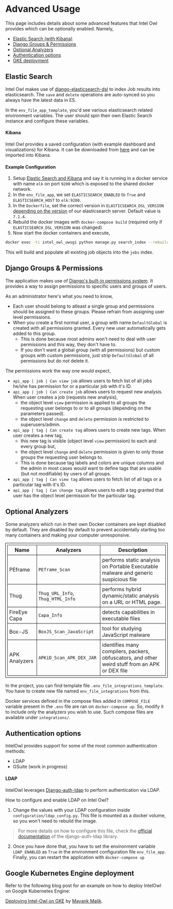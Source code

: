# Advanced Usage

This page includes details about some advanced features that Intel Owl provides which can be optionally enabled. Namely,

- [Elastic Search (with Kibana)](#elastic-search)
- [Django Groups & Permissions](#django-groups-permissions)
- [Optional Analyzers](#optional-analyzers)
- [Authentication options](#authentication-options)
- [GKE deployment](#google-kubernetes-engine-deployment)

## Elastic Search

Intel Owl makes use of [django-elasticsearch-dsl](https://django-elasticsearch-dsl.readthedocs.io/en/latest/about.html) to index Job results into elasticsearch. The `save` and `delete` operations are auto-synced so you always have the latest data in ES.

In the `env_file_app_template`, you'd see various elasticsearch related environment variables. The user should spin their own Elastic Search instance and configure these variables.

#### Kibana

Intel Owl provides a saved configuration (with example dashboard and visualizations) for Kibana. It can be downloaded from [here](https://github.com/intelowlproject/IntelOwl/blob/develop/configuration/Kibana-Saved-Conf.ndjson) and can be imported into Kibana.

#### Example Configuration

1. Setup [Elastic Search and Kibana](https://hub.docker.com/r/nshou/elasticsearch-kibana/) and say it is running in a docker service with name `elk` on port `9200` which is exposed to the shared docker network.
2. In the `env_file_app`, we set `ELASTICSEARCH_ENABLED` to `True` and `ELASTICSEARCH_HOST` to `elk:9200`.
3. In the `Dockerfile`, set the correct version in `ELASTICSEARCH_DSL_VERSION` [depending on the version](https://django-elasticsearch-dsl.readthedocs.io/en/latest/about.html#features) of our elasticsearch server. Default value is `7.1.4`.
4. Rebuild the docker images with `docker-compose build` (required only if `ELASTICSEARCH_DSL_VERSION` was changed)
5. Now start the docker containers and execute,

  ```bash
  docker exec -ti intel_owl_uwsgi python manage.py search_index --rebuild
  ```

  This will build and populate all existing job objects into the `jobs` index.


## Django Groups & Permissions
The application makes use of [Django's built-in permissions system](https://docs.djangoproject.com/en/3.0/topics/auth/default/#permissions-and-authorization). It provides a way to assign permissions to specific users and groups of users.

As an administrator here's what you need to know,
- Each user should belong to atleast a single group and permissions should be assigned to these groups. Please refrain from assigning user level permissions.
- When you create a first normal user, a group with name `DefaultGlobal` is created with all permissions granted. Every new user automatically gets added to this group.
   - This is done because most admins won't need to deal with user permissions and this way, they don't have to.
   - If you don't want a global group (with all permissions) but custom groups with custom permissions,
   just strip `DefaultGlobal` of all permissions but do *not* delete it.

The permissions work the way one would expect,
- `api_app | job | Can view job` allows users to fetch list of all jobs he/she has permission for or a particular job with it's ID.
- `api_app | job | Can create job` allows users to request new analysis. When user creates a job (requests new analysis),
    - the object level `view` permission is applied to all groups the requesting user belongs to or to all groups (depending on the parameters passed). 
    - the object level `change` and `delete` permission is restricted to superusers/admin.
- `api_app | tag | Can create tag` allows users to create new tags. When user creates a new tag,
    - this new tag is visible (object level `view` permission) to each and every group but,
    - the object level `change` and `delete` permission is given to only those groups the requesting user belongs to. 
    - This is done because tag labels and colors are unique columns and the admin in most cases would want to define tags that are usable (but not modifiable) by users of all groups.
- `api_app | tag | Can view tag` allows users to fetch list of all tags or a particular tag with it's ID.
- `api_app | tag | Can change tag` allows users to edit a tag granted that user has the object level permission for the particular tag.

## Optional Analyzers
Some analyzers which run in their own Docker containers are kept disabled by default. They are disabled by default to prevent accidentally starting too many containers and making your computer unresponsive.

<style>
table, th, td {
  padding: 5px;
  border: 1px solid black;
  border-collapse: collapse;
}
</style>
<table style="width:100%">
  <tr>
    <th>Name</th>
    <th>Analyzers</th>
    <th>Description</th>
  </tr>
  <tr>
    <td>PEframe</td>
    <td><code>PEframe_Scan</code></td>
    <td>performs static analysis on Portable Executable malware and generic suspicious file</td>
  </tr>
  <tr>
    <td>Thug</td>
    <td><code>Thug_URL_Info</code>, <code>Thug_HTML_Info</code></td>
    <td>performs hybrid dynamic/static analysis on a URL or HTML page.</td>
  </tr>
  <tr>
    <td>FireEye Capa</td>
    <td><code>Capa_Info</code></td>
    <td>detects capabilities in executable files</td>
  </tr>
  <tr>
    <td>Box-JS</td>
    <td><code>BoxJS_Scan_JavaScript</code></td>
    <td>tool for studying JavaScript malware</td>
  </tr>
  <tr>
    <td>APK Analyzers</td>
    <td><code>APKiD_Scan_APK_DEX_JAR</code></td>
    <td>identifies many compilers, packers, obfuscators, and other weird stuff from an APK or DEX file</td>
  </tr>
</table>

In the project, you can find template file `.env_file_integrations_template`. You have to create new file named `env_file_integrations` from this.

Docker services defined in the compose files added in `COMPOSE_FILE` variable present in the `.env` file are ran on `docker-compose up`. So, modify it to include only the analyzers you wish to use.
Such compose files are available under `integrations/`.


## Authentication options
IntelOwl provides support for some of the most common authentication methods:
* LDAP
* GSuite (work in progress)

#### LDAP
IntelOwl leverages [Django-auth-ldap](https://github.com/django-auth-ldap/django-auth-ldap) to perform authentication via LDAP.

How to configure and enable LDAP on Intel Owl?

1. Change the values with your LDAP configuration inside `configuration/ldap_config.py`. This file is mounted as a docker volume, so you won't need to rebuild the image.

>  For more details on how to configure this file, check the [official documentation](https://django-auth-ldap.readthedocs.io/en/latest/) of the django-auth-ldap library.

2. Once you have done that, you have to set the environment variable `LDAP_ENABLED` as `True` in the environment configuration file `env_file_app`.
  Finally, you can restart the application with `docker-compose up`


## Google Kubernetes Engine deployment
Refer to the following blog post for an example on how to deploy IntelOwl on Google Kubernetes Engine:

[Deploying Intel-Owl on GKE](https://mostwanted002.cf/post/intel-owl-gke/) by [Mayank Malik](https://twitter.com/_mostwanted002_).
